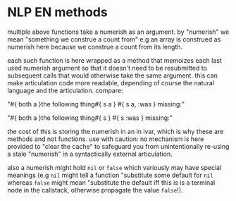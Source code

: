 # NLP EN methods

multiple above functions take a numerish as an argument. by "numerish"
we mean "something we construe a count from" e.g an array is construed
as numerish here because we construe a count from its length.

each such function is here wrapped as a method that memoizes each last
used numerish argument so that it doesn't need to be resubmitted to
subsequent calls that would otherwise take the same argument. this can
make articulation code more readable, depending of course the natural
language and the articulation. compare:

  "#{ both a }the following thing#{ s a } #{ s a, :was } missing:"

  "#{ both a }the following thing#{ s } #{ s :was } missing:"

the cost of this is storing the numerish in an in ivar, which is why
these are methods and not functions. use with caution: no mechanism is
here provided to "clear the cache" to safeguard you from
unintentionally re-using a stale "numerish" in a syntactically
external articulation.

also a numerish might hold `nil` or `false` which variously may have
special meanings (e.g `nil` might tell a function "substitute some
default for `nil` whereas `false` might mean "substitute the default
iff this is is a terminal node in the callstack, otherwise propagate
the value `false`!).
